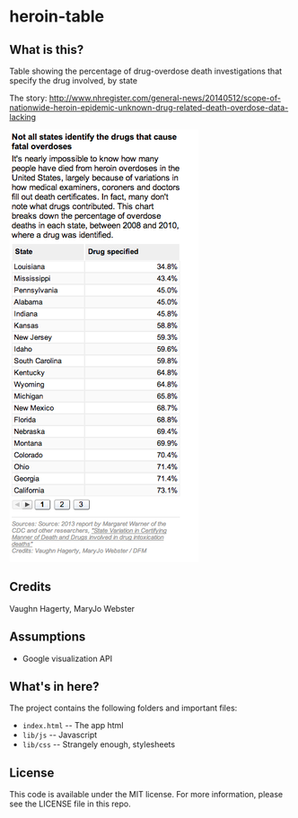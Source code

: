 heroin-table
============

What is this?
-------------

Table showing the percentage of drug-overdose death investigations that specify the drug involved, by state

The story: http://www.nhregister.com/general-news/20140512/scope-of-nationwide-heroin-epidemic-unknown-drug-related-death-overdose-data-lacking

![data table](screenshots/heroin.png)

Credits
---------

Vaughn Hagerty, MaryJo Webster

Assumptions
-----------

* Google visualization API

What's in here?
---------------

The project contains the following folders and important files:

* ``index.html`` -- The app html
* ``lib/js`` -- Javascript
* ``lib/css`` -- Strangely enough, stylesheets

License
----------

This code is available under the MIT license. For more information, please see the LICENSE file in this repo.

